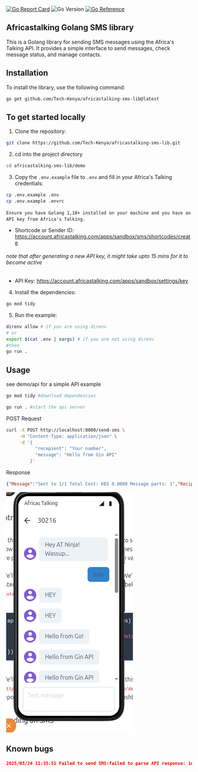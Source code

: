 [![Go Report Card](https://goreportcard.com/badge/github.com/Tech-Kenya/africastalking-sms-lib)](https://goreportcard.com/report/github.com/Tech-Kenya/africastalking-sms-lib)
![Go Version](https://img.shields.io/badge/Go-1.24-blue?style=flat&logo=go)
[![Go Reference](https://pkg.go.dev/badge/github.com/Tech-Kenya/africastalking-sms-lib.svg)](https://pkg.go.dev/github.com/Tech-Kenya/africastalking-sms-lib)

## Africastalking Golang SMS library

This is a Golang library for sending SMS messages using the Africa's Talking API. It provides a simple interface to send messages, check message status, and manage contacts.

## Installation

To install the library, use the following command:

```bash
go get github.com/Tech-Kenya/africastalking-sms-lib@latest
```

## To get started locally

1. Clone the repository:

```bash
git clone https://github.com/Tech-Kenya/africastalking-sms-lib.git
```

2. cd into the project directory

```bash
cd africastalking-sms-lib/demo
```

3. Copy the `.env.example` file to `.env` and fill in your Africa's Talking credentials:

```bash
cp .env.example .env
cp .env.example .envrc
```

`Ensure you have Golang 1,18+ installed on your machine and you have an API key from Africa's Talking.`

- Shortcode or Sender ID: <https://account.africastalking.com/apps/sandbox/sms/shortcodes/create>

###### note that after generating a new API key, it might take upto 15 mins for it to become active

- API Key: <https://account.africastalking.com/apps/sandbox/settings/key>

4. Install the dependencies:

```bash
go mod tidy
```

5. Run the example:

```bash
direnv allow # if you are using direnv
# or
export $(cat .env | xargs) # if you are not using direnv
#then
go run .
```

## Usage


see demo/api for a simple API example
```bash
go mod tidy #download dependencies
```

```bash
go run . #start the api server
```

POST Request


```bash
curl -X POST http://localhost:8080/send-sms \
     -H "Content-Type: application/json" \
     -d '{
           "recepient": "Your number",
           "message": "Hello from Gin API"
         }'
```

Response
```json
{"Message":"Sent to 1/1 Total Cost: KES 0.8000 Message parts: 1","Recipients":[{"number":"+254....","cost":"KES 0.8000","status":"Success","statusCode":101,"messageId":"ATXid_ad8a62b0680a41351b1ea383b9b66fd1"}]}
```

![sample](demo/image.png)

## Known bugs

```json
2025/03/24 11:35:51 Failed to send SMS:failed to parse API response: invalid character 'T' looking for beginning of value
```